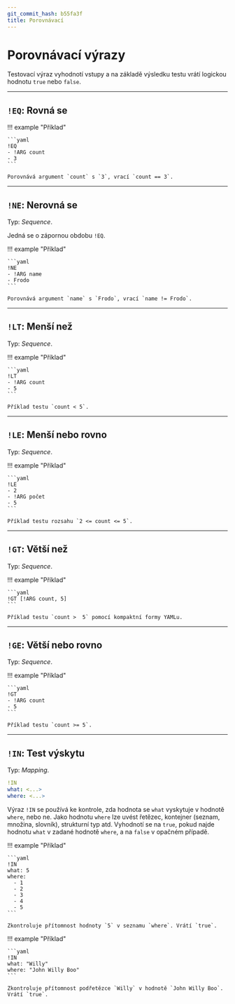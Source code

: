 ```yaml
---
git_commit_hash: b55fa3f
title: Porovnávací
---
```


# Porovnávací výrazy

Testovací výraz vyhodnotí vstupy a na základě výsledku testu vrátí logickou hodnotu `true` nebo `false`.

---

## `!EQ`: Rovná se 

!!! example "Příklad"

	```yaml
	!EQ
	- !ARG count
	- 3
	```
	
	Porovnává argument `count` s `3`, vrací `count == 3`.


---

## `!NE`: Nerovná se

Typ: _Sequence_.

Jedná se o zápornou obdobu `!EQ`.

!!! example "Příklad"

	```yaml
	!NE
	- !ARG name
	- Frodo
	```

	Porovnává argument `name` s `Frodo`, vrací `name != Frodo`.

---

## `!LT`: Menší než

Typ: _Sequence_.

!!! example "Příklad"

	```yaml
	!LT
	- !ARG count
	- 5
	```
	
	Příklad testu `count < 5`.
	
	

---

## `!LE`: Menší nebo rovno

Typ: _Sequence_.

!!! example "Příklad"

	```yaml
	!LE
	- 2
	- !ARG počet
	- 5
	```
	
	Příklad testu rozsahu `2 <= count <= 5`.


---

## `!GT`: Větší než 

Typ: _Sequence_.

!!! example "Příklad"

	```yaml
	!GT [!ARG count, 5]
	```
	
	Příklad testu `count >  5` pomocí kompaktní formy YAMLu.

---

## `!GE`: Větší nebo rovno

Typ: _Sequence_.

!!! example "Příklad"

	```yaml
	!GT
	- !ARG count
	- 5
	```
	
	Příklad testu `count >= 5`.

---

## `!IN`: Test výskytu

Typ: _Mapping_.

```yaml
!IN
what: <...>
where: <...>
```

Výraz `!IN` se používá ke kontrole, zda hodnota se `what` vyskytuje v hodnotě `where`, nebo ne.
Jako hodnotu `where` lze uvést řetězec, kontejner (seznam, množina, slovník), strukturní typ atd.
Vyhodnotí se na `true`, pokud najde hodnotu `what` v zadané hodnotě `where`, a na `false` v opačném případě.

!!! example "Příklad"

	```yaml
	!IN
	what: 5
	where:
	  - 1
	  - 2
	  - 3
	  - 4
	  - 5
	```
	
	Zkontroluje přítomnost hodnoty `5` v seznamu `where`. Vrátí `true`.


!!! example "Příklad"

	```yaml
	!IN
	what: "Willy"
	where: "John Willy Boo"
	```
	
	Zkontroluje přítomnost podřetězce `Willy` v hodnotě `John Willy Boo`. Vrátí `true`.

